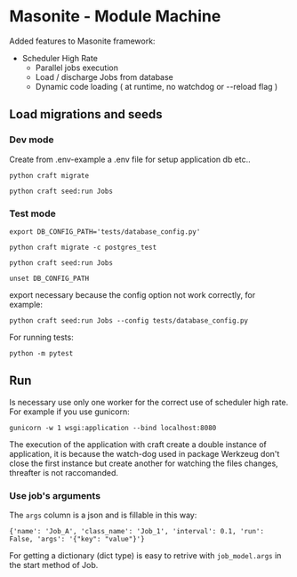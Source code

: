 # Masonite - Module Machine

Added features to Masonite framework:

- Scheduler High Rate
  - Parallel jobs execution
  - Load / discharge Jobs from database
  - Dynamic code loading ( at runtime, no watchdog or --reload flag )

## Load migrations and seeds

### Dev mode

Create from .env-example a .env file for setup application db etc..

`python craft migrate`

`python craft seed:run Jobs`

### Test mode

`export DB_CONFIG_PATH='tests/database_config.py'`

`python craft migrate -c postgres_test`

`python craft seed:run Jobs`

`unset DB_CONFIG_PATH`

export necessary because the config option not work correctly, for example:

`python craft seed:run Jobs --config tests/database_config.py`


For running tests:

`python -m pytest`

## Run

Is necessary use only one worker for the correct use of scheduler high rate. For example if you use 
gunicorn:

`gunicorn -w 1 wsgi:application --bind localhost:8080`

The execution of the application with craft create a double instance of application,
it is because the watch-dog used in package Werkzeug don't close the first instance but
create another for watching the files changes, threafter is not raccomanded.

### Use job's arguments

The `args` column is a json and is fillable in this way:

`{'name': 'Job_A', 'class_name': 'Job_1', 'interval': 0.1, 'run': False, 'args': '{"key": "value"}'}`

For getting a dictionary (dict type) is easy to retrive with `job_model.args` in the start method of Job.
